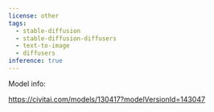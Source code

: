```yaml
---
license: other
tags:
  - stable-diffusion
  - stable-diffusion-diffusers
  - text-to-image
  - diffusers
inference: true
---
```

Model info:

https://civitai.com/models/130417?modelVersionId=143047